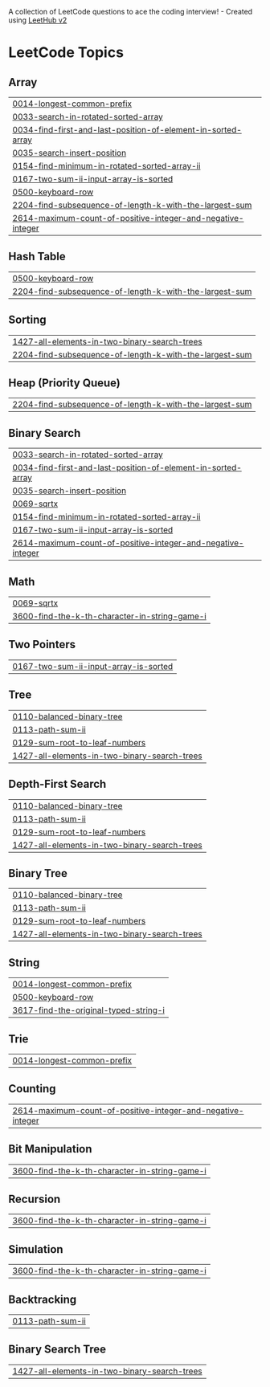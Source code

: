 A collection of LeetCode questions to ace the coding interview! - Created using [LeetHub v2](https://github.com/arunbhardwaj/LeetHub-2.0)
<!---LeetCode Topics Start-->
# LeetCode Topics
## Array
|  |
| ------- |
| [0014-longest-common-prefix](https://github.com/narendra29-05/leetcode/tree/master/0014-longest-common-prefix) |
| [0033-search-in-rotated-sorted-array](https://github.com/narendra29-05/leetcode/tree/master/0033-search-in-rotated-sorted-array) |
| [0034-find-first-and-last-position-of-element-in-sorted-array](https://github.com/narendra29-05/leetcode/tree/master/0034-find-first-and-last-position-of-element-in-sorted-array) |
| [0035-search-insert-position](https://github.com/narendra29-05/leetcode/tree/master/0035-search-insert-position) |
| [0154-find-minimum-in-rotated-sorted-array-ii](https://github.com/narendra29-05/leetcode/tree/master/0154-find-minimum-in-rotated-sorted-array-ii) |
| [0167-two-sum-ii-input-array-is-sorted](https://github.com/narendra29-05/leetcode/tree/master/0167-two-sum-ii-input-array-is-sorted) |
| [0500-keyboard-row](https://github.com/narendra29-05/leetcode/tree/master/0500-keyboard-row) |
| [2204-find-subsequence-of-length-k-with-the-largest-sum](https://github.com/narendra29-05/leetcode/tree/master/2204-find-subsequence-of-length-k-with-the-largest-sum) |
| [2614-maximum-count-of-positive-integer-and-negative-integer](https://github.com/narendra29-05/leetcode/tree/master/2614-maximum-count-of-positive-integer-and-negative-integer) |
## Hash Table
|  |
| ------- |
| [0500-keyboard-row](https://github.com/narendra29-05/leetcode/tree/master/0500-keyboard-row) |
| [2204-find-subsequence-of-length-k-with-the-largest-sum](https://github.com/narendra29-05/leetcode/tree/master/2204-find-subsequence-of-length-k-with-the-largest-sum) |
## Sorting
|  |
| ------- |
| [1427-all-elements-in-two-binary-search-trees](https://github.com/narendra29-05/leetcode/tree/master/1427-all-elements-in-two-binary-search-trees) |
| [2204-find-subsequence-of-length-k-with-the-largest-sum](https://github.com/narendra29-05/leetcode/tree/master/2204-find-subsequence-of-length-k-with-the-largest-sum) |
## Heap (Priority Queue)
|  |
| ------- |
| [2204-find-subsequence-of-length-k-with-the-largest-sum](https://github.com/narendra29-05/leetcode/tree/master/2204-find-subsequence-of-length-k-with-the-largest-sum) |
## Binary Search
|  |
| ------- |
| [0033-search-in-rotated-sorted-array](https://github.com/narendra29-05/leetcode/tree/master/0033-search-in-rotated-sorted-array) |
| [0034-find-first-and-last-position-of-element-in-sorted-array](https://github.com/narendra29-05/leetcode/tree/master/0034-find-first-and-last-position-of-element-in-sorted-array) |
| [0035-search-insert-position](https://github.com/narendra29-05/leetcode/tree/master/0035-search-insert-position) |
| [0069-sqrtx](https://github.com/narendra29-05/leetcode/tree/master/0069-sqrtx) |
| [0154-find-minimum-in-rotated-sorted-array-ii](https://github.com/narendra29-05/leetcode/tree/master/0154-find-minimum-in-rotated-sorted-array-ii) |
| [0167-two-sum-ii-input-array-is-sorted](https://github.com/narendra29-05/leetcode/tree/master/0167-two-sum-ii-input-array-is-sorted) |
| [2614-maximum-count-of-positive-integer-and-negative-integer](https://github.com/narendra29-05/leetcode/tree/master/2614-maximum-count-of-positive-integer-and-negative-integer) |
## Math
|  |
| ------- |
| [0069-sqrtx](https://github.com/narendra29-05/leetcode/tree/master/0069-sqrtx) |
| [3600-find-the-k-th-character-in-string-game-i](https://github.com/narendra29-05/leetcode/tree/master/3600-find-the-k-th-character-in-string-game-i) |
## Two Pointers
|  |
| ------- |
| [0167-two-sum-ii-input-array-is-sorted](https://github.com/narendra29-05/leetcode/tree/master/0167-two-sum-ii-input-array-is-sorted) |
## Tree
|  |
| ------- |
| [0110-balanced-binary-tree](https://github.com/narendra29-05/leetcode/tree/master/0110-balanced-binary-tree) |
| [0113-path-sum-ii](https://github.com/narendra29-05/leetcode/tree/master/0113-path-sum-ii) |
| [0129-sum-root-to-leaf-numbers](https://github.com/narendra29-05/leetcode/tree/master/0129-sum-root-to-leaf-numbers) |
| [1427-all-elements-in-two-binary-search-trees](https://github.com/narendra29-05/leetcode/tree/master/1427-all-elements-in-two-binary-search-trees) |
## Depth-First Search
|  |
| ------- |
| [0110-balanced-binary-tree](https://github.com/narendra29-05/leetcode/tree/master/0110-balanced-binary-tree) |
| [0113-path-sum-ii](https://github.com/narendra29-05/leetcode/tree/master/0113-path-sum-ii) |
| [0129-sum-root-to-leaf-numbers](https://github.com/narendra29-05/leetcode/tree/master/0129-sum-root-to-leaf-numbers) |
| [1427-all-elements-in-two-binary-search-trees](https://github.com/narendra29-05/leetcode/tree/master/1427-all-elements-in-two-binary-search-trees) |
## Binary Tree
|  |
| ------- |
| [0110-balanced-binary-tree](https://github.com/narendra29-05/leetcode/tree/master/0110-balanced-binary-tree) |
| [0113-path-sum-ii](https://github.com/narendra29-05/leetcode/tree/master/0113-path-sum-ii) |
| [0129-sum-root-to-leaf-numbers](https://github.com/narendra29-05/leetcode/tree/master/0129-sum-root-to-leaf-numbers) |
| [1427-all-elements-in-two-binary-search-trees](https://github.com/narendra29-05/leetcode/tree/master/1427-all-elements-in-two-binary-search-trees) |
## String
|  |
| ------- |
| [0014-longest-common-prefix](https://github.com/narendra29-05/leetcode/tree/master/0014-longest-common-prefix) |
| [0500-keyboard-row](https://github.com/narendra29-05/leetcode/tree/master/0500-keyboard-row) |
| [3617-find-the-original-typed-string-i](https://github.com/narendra29-05/leetcode/tree/master/3617-find-the-original-typed-string-i) |
## Trie
|  |
| ------- |
| [0014-longest-common-prefix](https://github.com/narendra29-05/leetcode/tree/master/0014-longest-common-prefix) |
## Counting
|  |
| ------- |
| [2614-maximum-count-of-positive-integer-and-negative-integer](https://github.com/narendra29-05/leetcode/tree/master/2614-maximum-count-of-positive-integer-and-negative-integer) |
## Bit Manipulation
|  |
| ------- |
| [3600-find-the-k-th-character-in-string-game-i](https://github.com/narendra29-05/leetcode/tree/master/3600-find-the-k-th-character-in-string-game-i) |
## Recursion
|  |
| ------- |
| [3600-find-the-k-th-character-in-string-game-i](https://github.com/narendra29-05/leetcode/tree/master/3600-find-the-k-th-character-in-string-game-i) |
## Simulation
|  |
| ------- |
| [3600-find-the-k-th-character-in-string-game-i](https://github.com/narendra29-05/leetcode/tree/master/3600-find-the-k-th-character-in-string-game-i) |
## Backtracking
|  |
| ------- |
| [0113-path-sum-ii](https://github.com/narendra29-05/leetcode/tree/master/0113-path-sum-ii) |
## Binary Search Tree
|  |
| ------- |
| [1427-all-elements-in-two-binary-search-trees](https://github.com/narendra29-05/leetcode/tree/master/1427-all-elements-in-two-binary-search-trees) |
<!---LeetCode Topics End-->